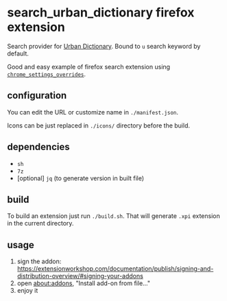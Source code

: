 # search_urban_dictionary firefox extension
Search provider for [Urban Dictionary](https://urban_dictionary.org). Bound to `u` search keyword by default.


Good and easy example of firefox search extension using [`chrome_settings_overrides`](https://developer.mozilla.org/en-US/docs/Mozilla/Add-ons/WebExtensions/manifest.json/chrome_settings_overrides).


## configuration

You can edit the URL or customize name in `./manifest.json`.

Icons can be just replaced in `./icons/` directory before the build.


## dependencies

- `sh`
- `7z`
- [optional] `jq` (to generate version in built file)

## build

To build an extension just run `./build.sh`. That will generate `.xpi` extension in the current directory.


## usage

1) sign the addon: https://extensionworkshop.com/documentation/publish/signing-and-distribution-overview/#signing-your-addons
2) open [about:addons](about:addons), "Install add-on from file..."
3) enjoy it

